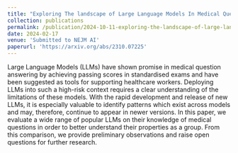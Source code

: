 ```yaml
---
title: "Exploring The landscape of Large Language Models In Medical Question Answering: Observations and Open Questions"
collection: publications
permalink: /publication/2024-10-11-exploring-the-landscape-of-large-language-models-in-medical-question-answering
date: 2024-02-17
venue: 'Submitted to NEJM AI'
paperurl: 'https://arxiv.org/abs/2310.07225'
---
```


Large Language Models (LLMs) have shown promise in medical question answering by achieving passing scores in standardised exams and have been suggested as tools for supporting healthcare workers. Deploying LLMs into such a high-risk context requires a clear understanding of the limitations of these models. With the rapid development and release of new LLMs, it is especially valuable to identify patterns which exist across models and may, therefore, continue to appear in newer versions. In this paper, we evaluate a wide range of popular LLMs on their knowledge of medical questions in order to better understand their properties as a group. From this comparison, we provide preliminary observations and raise open questions for further research.